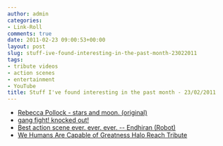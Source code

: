 ```yaml
---
author: admin
categories:
- Link-Roll
comments: true
date: 2011-02-23 09:00:53+00:00
layout: post
slug: stuff-ive-found-interesting-in-the-past-month-23022011
tags:
- tribute videos
- action scenes
- entertainment
- YouTube
title: Stuff I've found interesting in the past month - 23/02/2011
---
```



  * [Rebecca Pollock - stars and moon. (original)](http://www.youtube.com/watch?v=YB568mQkYRo&feature=autoshare)
  * [gang fight! knocked out!](http://www.youtube.com/watch?v=4Xkh6j7RMqk&feature=autoshare)
  * [Best action scene ever. ever. ever. -- Endhiran (Robot)](http://www.youtube.com/watch?v=yysbbPStfWw&feature=autoshare)
  * [We Humans Are Capable of Greatness Halo Reach Tribute](http://www.youtube.com/watch?v=ePpjCNLCCi0&feature=autoshare)
